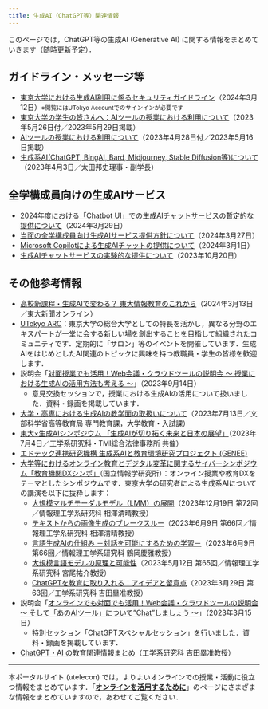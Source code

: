 ```yaml
---
title: 生成AI（ChatGPT等）関連情報
---
```


このページでは，ChatGPT等の生成AI (Generative AI) に関する情報をまとめていきます（随時更新予定）．

## ガイドライン・メッセージ等

- [東京大学における生成AI利用に係るセキュリティガイドライン](https://univtokyo.sharepoint.com/sites/Security/SitePages/ai_use_security_guideline.aspx)（2024年3月12日）<small>※閲覧にはUTokyo Accountでのサインインが必要です</small>
- [東京大学の学生の皆さんへ：AIツールの授業における利用について](/docs/ai-tools-in-classes-students)（2023年5月26日付／2023年5月29日掲載）
- [AIツールの授業における利用について](/docs/ai-tools-in-classes)（2023年4月28日付／2023年5月16日掲載）
- [生成系AI(ChatGPT, BingAI, Bard, Midjourney, Stable Diffusion等)について](/docs/20230403-generative-ai)（2023年4月3日／太田邦史理事・副学長）

## 全学構成員向けの生成AIサービス

- [2024年度における「Chatbot UI」での生成AIチャットサービスの暫定的な提供について](/notice/2024/03-chatbot-ui)（2024年3月29日）
- [当面の全学構成員向け生成AIサービス提供方針について](/notice/2024/0327-ai-service)（2024年3月27日）
- [Microsoft Copilotによる生成AIチャットの提供について](/notice/2024/03-microsoft-copilot)（2024年3月1日）
- [生成AIチャットサービスの実験的な提供について](/notice/2023/10-aichat)（2023年10月20日）

## その他参考情報

- [高校新課程・生成AIで変わる？ 東大情報教育のこれから](https://www.todaishimbun.org/informationeducation_20240313/)（2024年3月13日／東大新聞オンライン）
- [UTokyo ARC](https://sites.google.com/g.ecc.u-tokyo.ac.jp/utokyoarc/home)：東京大学の総合大学としての特長を活かし，異なる分野のエキスパートが一堂に会する新しい場を創出することを目指して組織されたコミュニティです．定期的に「サロン」等のイベントを開催しています．生成AIをはじめとしたAI関連のトピックに興味を持つ教職員・学生の皆様を歓迎します．
- 説明会「[対面授業でも活用！Web会議・クラウドツールの説明会 〜 授業における生成AIの活用方法も考える 〜](/events/2023-09-14/)」（2023年9月14日）
    - 意見交換セッションで，授業における生成AIの活用について扱いました．資料・録画を掲載しています．
- [大学・高専における生成AIの教学面の取扱いについて](https://www.mext.go.jp/b_menu/houdou/2023/mext_01260.html)（2023年7月13日／文部科学省高等教育局 専門教育課，大学教育・入試課）
- [東大×生成AIシンポジウム 「生成AIが切り拓く未来と日本の展望」](https://www.t.u-tokyo.ac.jp/event/ev2023-07-04-001)（2023年7月4日／工学系研究科・TMI総合法律事務所 共催）
- [エドテック連携研究機構 生成系AIと教育環境研究プロジェクト (GENEE)](https://fukutake.iii.u-tokyo.ac.jp/GENEE/)
- [大学等におけるオンライン教育とデジタル変革に関するサイバーシンポジウム「教育機関DXシンポ」](https://www.nii.ac.jp/event/other/decs/)（国立情報学研究所）：オンライン授業や教育DXをテーマとしたシンポジウムです．東京大学の研究者による生成系AIについての講演を以下に抜粋します：
    - [大規模マルチモーダルモデル（LMM）の展開](https://edx.nii.ac.jp/lecture/20231219-04)（2023年12月19日 第72回／情報理工学系研究科 相澤清晴教授）
    - [テキストからの画像生成のブレークスルー](https://edx.nii.ac.jp/lecture/20230609-03)（2023年6月9日 第66回／情報理工学系研究科 相澤清晴教授）
    - [言語生成AIの仕組み －対話を可能にするための学習－](https://edx.nii.ac.jp/lecture/20230609-04)（2023年6月9日 第66回／情報理工学系研究科 鶴岡慶雅教授）
    - [大規模言語モデルの原理と可能性](https://edx.nii.ac.jp/lecture/20230512-04)（2023年5月12日 第65回／情報理工学系研究科 宮尾祐介教授）
    - [ChatGPTを教育に取り入れる：アイデアと留意点](https://edx.nii.ac.jp/lecture/20230329-06)（2023年3月29日 第63回／工学系研究科 吉田塁准教授）
- 説明会「[オンラインでも対面でも活用！Web会議・クラウドツールの説明会 〜 そして「あのAIツール」について”Chat”しましょう 〜](/events/2023-03-15/)」（2023年3月15日）
    - 特別セッション「ChatGPTスペシャルセッション」を行いました．資料・録画を掲載しています．
- [ChatGPT・AI の教育関連情報まとめ](https://edulab.t.u-tokyo.ac.jp/chatgpt-ai-resources/)（工学系研究科 吉田塁准教授）

---

本ポータルサイト (utelecon) では，よりよいオンラインでの授業・活動に役立つ情報をまとめています．「**[オンラインを活用するために](/online/)**」のページにさまざまな情報をまとめていますので，あわせてご覧ください．
